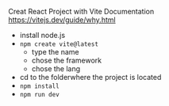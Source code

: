 Creat React Project with Vite
Documentation  https://vitejs.dev/guide/why.html
- install node.js
- `npm create vite@latest`
    - type the name
    - chose the framework
    - chose the lang
- cd to the folderwhere the project is located
- `npm install`
- `npm run dev`
